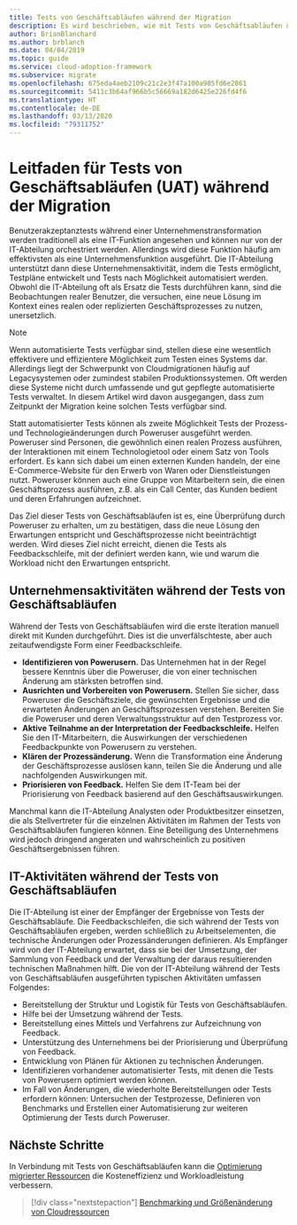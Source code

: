 ```yaml
---
title: Tests von Geschäftsabläufen während der Migration
description: Es wird beschrieben, wie mit Tests von Geschäftsabläufen überprüft wird, ob die Lösungsleistung den Erwartungen entspricht und Geschäftsprozesse nicht behindert werden.
author: BrianBlanchard
ms.author: brblanch
ms.date: 04/04/2019
ms.topic: guide
ms.service: cloud-adoption-framework
ms.subservice: migrate
ms.openlocfilehash: 675eda4aeb2109c21c2e3f47a100a985fd6e2861
ms.sourcegitcommit: 5411c3b64af966b5c56669a182d6425e226fd4f6
ms.translationtype: HT
ms.contentlocale: de-DE
ms.lasthandoff: 03/13/2020
ms.locfileid: "79311752"
---
```

# <a name="guidance-for-business-testing-uat-during-migration"></a>Leitfaden für Tests von Geschäftsabläufen (UAT) während der Migration

Benutzerakzeptanztests während einer Unternehmenstransformation werden traditionell als eine IT-Funktion angesehen und können nur von der IT-Abteilung orchestriert werden. Allerdings wird diese Funktion häufig am effektivsten als eine Unternehmensfunktion ausgeführt. Die IT-Abteilung unterstützt dann diese Unternehmensaktivität, indem die Tests ermöglicht, Testpläne entwickelt und Tests nach Möglichkeit automatisiert werden. Obwohl die IT-Abteilung oft als Ersatz die Tests durchführen kann, sind die Beobachtungen realer Benutzer, die versuchen, eine neue Lösung im Kontext eines realen oder replizierten Geschäftsprozesses zu nutzen, unersetzlich.

> [!NOTE]
> Wenn automatisierte Tests verfügbar sind, stellen diese eine wesentlich effektivere und effizientere Möglichkeit zum Testen eines Systems dar. Allerdings liegt der Schwerpunkt von Cloudmigrationen häufig auf Legacysystemen oder zumindest stabilen Produktionssystemen. Oft werden diese Systeme nicht durch umfassende und gut gepflegte automatisierte Tests verwaltet. In diesem Artikel wird davon ausgegangen, dass zum Zeitpunkt der Migration keine solchen Tests verfügbar sind.

Statt automatisierter Tests können als zweite Möglichkeit Tests der Prozess- und Technologieänderungen durch Poweruser ausgeführt werden. Poweruser sind Personen, die gewöhnlich einen realen Prozess ausführen, der Interaktionen mit einem Technologietool oder einem Satz von Tools erfordert. Es kann sich dabei um einen externen Kunden handeln, der eine E-Commerce-Website für den Erwerb von Waren oder Dienstleistungen nutzt. Poweruser können auch eine Gruppe von Mitarbeitern sein, die einen Geschäftsprozess ausführen, z.B. als ein Call Center, das Kunden bedient und deren Erfahrungen aufzeichnet.

Das Ziel dieser Tests von Geschäftsabläufen ist es, eine Überprüfung durch Poweruser zu erhalten, um zu bestätigen, dass die neue Lösung den Erwartungen entspricht und Geschäftsprozesse nicht beeinträchtigt werden. Wird dieses Ziel nicht erreicht, dienen die Tests als Feedbackschleife, mit der definiert werden kann, wie und warum die Workload nicht den Erwartungen entspricht.

## <a name="business-activities-during-business-testing"></a>Unternehmensaktivitäten während der Tests von Geschäftsabläufen

Während der Tests von Geschäftsabläufen wird die erste Iteration manuell direkt mit Kunden durchgeführt. Dies ist die unverfälschteste, aber auch zeitaufwendigste Form einer Feedbackschleife.

- **Identifizieren von Powerusern.** Das Unternehmen hat in der Regel bessere Kenntnis über die Poweruser, die von einer technischen Änderung am stärksten betroffen sind.
- **Ausrichten und Vorbereiten von Powerusern.** Stellen Sie sicher, dass Poweruser die Geschäftsziele, die gewünschten Ergebnisse und die erwarteten Änderungen an Geschäftsprozessen verstehen. Bereiten Sie die Poweruser und deren Verwaltungsstruktur auf den Testprozess vor.
- **Aktive Teilnahme an der Interpretation der Feedbackschleife.** Helfen Sie den IT-Mitarbeitern, die Auswirkungen der verschiedenen Feedbackpunkte von Powerusern zu verstehen.
- **Klären der Prozessänderung.** Wenn die Transformation eine Änderung der Geschäftsprozesse auslösen kann, teilen Sie die Änderung und alle nachfolgenden Auswirkungen mit.
- **Priorisieren von Feedback.** Helfen Sie dem IT-Team bei der Priorisierung von Feedback basierend auf den Geschäftsauswirkungen.

Manchmal kann die IT-Abteilung Analysten oder Produktbesitzer einsetzen, die als Stellvertreter für die einzelnen Aktivitäten im Rahmen der Tests von Geschäftsabläufen fungieren können. Eine Beteiligung des Unternehmens wird jedoch dringend angeraten und wahrscheinlich zu positiven Geschäftsergebnissen führen.

## <a name="it-activities-during-business-testing"></a>IT-Aktivitäten während der Tests von Geschäftsabläufen

Die IT-Abteilung ist einer der Empfänger der Ergebnisse von Tests der Geschäftsabläufe. Die Feedbackschleifen, die sich während der Tests von Geschäftsabläufen ergeben, werden schließlich zu Arbeitselementen, die technische Änderungen oder Prozessänderungen definieren. Als Empfänger wird von der IT-Abteilung erwartet, dass sie bei der Umsetzung, der Sammlung von Feedback und der Verwaltung der daraus resultierenden technischen Maßnahmen hilft. Die von der IT-Abteilung während der Tests von Geschäftsabläufen ausgeführten typischen Aktivitäten umfassen Folgendes:

- Bereitstellung der Struktur und Logistik für Tests von Geschäftsabläufen.
- Hilfe bei der Umsetzung während der Tests.
- Bereitstellung eines Mittels und Verfahrens zur Aufzeichnung von Feedback.
- Unterstützung des Unternehmens bei der Priorisierung und Überprüfung von Feedback.
- Entwicklung von Plänen für Aktionen zu technischen Änderungen.
- Identifizieren vorhandener automatisierter Tests, mit denen die Tests von Powerusern optimiert werden können.
- Im Fall von Änderungen, die wiederholte Bereitstellungen oder Tests erfordern können: Untersuchen der Testprozesse, Definieren von Benchmarks und Erstellen einer Automatisierung zur weiteren Optimierung der Tests durch Poweruser.

## <a name="next-steps"></a>Nächste Schritte

In Verbindung mit Tests von Geschäftsabläufen kann die [Optimierung migrierter Ressourcen](./optimize.md) die Kosteneffizienz und Workloadleistung verbessern.

> [!div class="nextstepaction"]
> [Benchmarking und Größenänderung von Cloudressourcen](./optimize.md)

